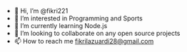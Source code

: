 - 👋 Hi, I’m @fikri221
- 👀 I’m interested in Programming and Sports
- 🌱 I’m currently learning Node.js
- 💞️ I’m looking to collaborate on any open source projects
- 📫 How to reach me fikrilazuardi28@gmail.com

<!---
fikri221/fikri221 is a ✨ special ✨ repository because its `README.md` (this file) appears on your GitHub profile.
You can click the Preview link to take a look at your changes.
--->
